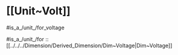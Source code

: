 
# [[Unit~Volt]] 

#is_a_/unit_/for_voltage 

#is_a_/unit_/for :: [[../../../Dimension/Derived_Dimension/Dim~Voltage|Dim~Voltage]] 

